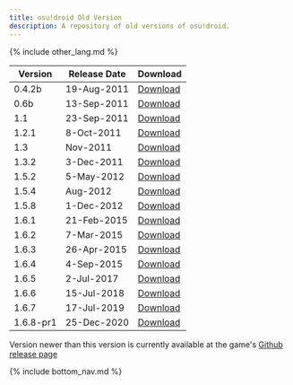 ```yaml
---
title: osu!droid Old Version
description: A repository of old versions of osu!droid.
---
```


{% include other_lang.md %}

| Version | Release Date | Download |
| ------- | ------------ | -------- |
| 0.4.2b | 19-Aug-2011 | [Download](https://github.com/NeroYuki/osudroid-guide/releases/download/detached/0.4.2.apk) |
| 0.6b | 13-Sep-2011 | [Download](https://github.com/NeroYuki/osudroid-guide/releases/download/detached/0.6b.apk) |
| 1.1 | 23-Sep-2011 | [Download](https://github.com/NeroYuki/osudroid-guide/releases/download/detached/1.1.apk) |
| 1.2.1 | 8-Oct-2011 | [Download](https://github.com/NeroYuki/osudroid-guide/releases/download/detached/1.2.1.apk) |
| 1.3 | Nov-2011 | [Download](https://github.com/NeroYuki/osudroid-guide/releases/download/detached/1.3.apk) |
| 1.3.2 | 3-Dec-2011 | [Download](https://github.com/NeroYuki/osudroid-guide/releases/download/detached/1.3.2.apk) |
| 1.5.2 | 5-May-2012 | [Download](https://github.com/NeroYuki/osudroid-guide/releases/download/detached/1.5.2.apk) |
| 1.5.4 | Aug-2012 | [Download](https://github.com/NeroYuki/osudroid-guide/releases/download/detached/1.5.4.apk) |
| 1.5.8 | 1-Dec-2012 | [Download](https://github.com/NeroYuki/osudroid-guide/releases/download/detached/1.5.8.apk) |
| 1.6.1 | 21-Feb-2015 | [Download](https://github.com/NeroYuki/osudroid-guide/releases/download/detached_2/osu.plus_v1.6.1._150225.apk) |
| 1.6.2 | 7-Mar-2015 | [Download](https://github.com/NeroYuki/osudroid-guide/releases/download/detached_2/osu-plus-1.6.2_150308_release.apk) |
| 1.6.3 | 26-Apr-2015 | [Download](https://github.com/NeroYuki/osudroid-guide/releases/download/detached_2/osu_droid_1.6.3_150426_release.apk) |
| 1.6.4 | 4-Sep-2015 | [Download](https://github.com/NeroYuki/osudroid-guide/releases/download/detached/1.6.4.apk) |
| 1.6.5 | 2-Jul-2017 | [Download](https://github.com/NeroYuki/osudroid-guide/releases/download/detached/1.6.5_b170702_1438.apk) |
| 1.6.6 | 15-Jul-2018 | [Download](https://github.com/NeroYuki/osudroid-guide/releases/download/detached/1.6.6.20180715-0028.apk) |
| 1.6.7 | 17-Jul-2019 | [Download](https://github.com/NeroYuki/osudroid-guide/releases/download/detached/osu+droid+1.6.7.beta3.apk) |
| 1.6.8-pr1 | 25-Dec-2020 | [Download](https://github.com/NeroYuki/osudroid-guide/releases/download/detached_2/osu.droid-1.6.8.122507.-discord-pre_release-2020-12-25.apk) |

Version newer than this version is currently available at the game's [Github release page](https://github.com/osudroid/osu-droid/releases)

{% include bottom_nav.md %}
